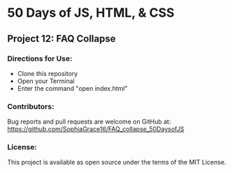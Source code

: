 # 50 Days of JS, HTML, & CSS 
## Project 12: FAQ Collapse

### Directions for Use:

* Clone this repository
* Open your Terminal
* Enter the command "open index.html"

### Contributors:

Bug reports and pull requests are welcome on GitHub at:
https://github.com/SophiaGrace16/FAQ_collapse_50DaysofJS

### License:

This project is  available as open source under the terms of the MIT License.
